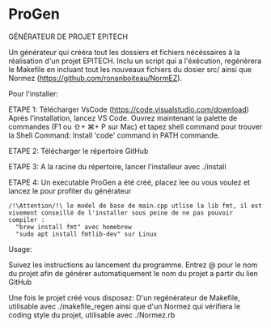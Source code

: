 # ProGen
GÉNÉRATEUR DE PROJET EPITECH

Un générateur qui crééra tout les dossiers et fichiers nécéssaires à la réalisation d'un projet EPITECH.
Inclu un script qui a l'éxécution, regénèrera le Makefile en incluant tout les nouveaux fichiers du dosier src/
ainsi que Normez (https://github.com/ronanboiteau/NormEZ).

Pour l'installer:

  ETAPE 1:
    Télécharger VsCode (https://code.visualstudio.com/download)
    Après l'installation, lancez VS Code. Ouvrez maintenant la palette de commandes (F1 ou ⇧+ ⌘+ P sur Mac) et tapez shell command pour trouver la Shell Command:     Install 'code' command in PATH commande.

  ETAPE 2:
    Télécharger le répertoire GitHub

  ETAPE 3:
    A la racine du répertoire, lancer l'installeur avec ./install

  ETAPE 4:
    Un executable ProGen a été créé, placez lee ou vous voulez et lancez le pour profiter du générateur
    
    /!\Attention/!\ le model de base de main.cpp utlise la lib fmt, il est vivement conseillé de l'installer sous peine de ne pas pouvoir compiler : 
      "brew install fmt" avec homebrew
      "sudo apt install fmtlib-dev" sur Linux
  
Usage:

  Suivez les instructions au lancement du programme.
  Entrez @ pour le nom du projet afin de générer automatiquement le nom du projet a partir du lien GitHub
  
  Une fois le projet créé vous disposez:
    D'un regénérateur de Makefile, utilisable avec ./makefile_regen
    ainsi que d'un Normez qui vérifiera le coding style du projet, utilisable avec ./Normez.rb
